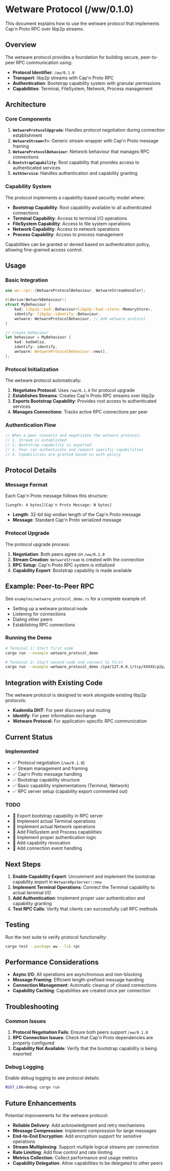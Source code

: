 # Wetware Protocol (/ww/0.1.0)

This document explains how to use the wetware protocol that implements Cap'n Proto RPC over libp2p streams.

## Overview

The wetware protocol provides a foundation for building secure, peer-to-peer RPC communication using:

- **Protocol Identifier**: `/ww/0.1.0`
- **Transport**: libp2p streams with Cap'n Proto RPC
- **Authentication**: Bootstrap capability system with granular permissions
- **Capabilities**: Terminal, FileSystem, Network, Process management

## Architecture

### Core Components

1. **`WetwareProtocolUpgrade`**: Handles protocol negotiation during connection establishment
2. **`WetwareStream<T>`**: Generic stream wrapper with Cap'n Proto message framing
3. **`WetwareProtocolBehaviour`**: Network behaviour that manages RPC connections
4. **`BootstrapCapability`**: Root capability that provides access to authenticated services
5. **`AuthService`**: Handles authentication and capability granting

### Capability System

The protocol implements a capability-based security model where:

- **Bootstrap Capability**: Root capability available to all authenticated connections
- **Terminal Capability**: Access to terminal I/O operations
- **FileSystem Capability**: Access to file system operations
- **Network Capability**: Access to network operations
- **Process Capability**: Access to process management

Capabilities can be granted or denied based on authentication policy, allowing fine-grained access control.

## Usage

### Basic Integration

```rust
use ww::rpc::{WetwareProtocolBehaviour, WetwareStreamHandler};

#[derive(NetworkBehaviour)]
struct MyBehaviour {
    kad: libp2p::kad::Behaviour<libp2p::kad::store::MemoryStore>,
    identify: libp2p::identify::Behaviour,
    wetware: WetwareProtocolBehaviour, // Add wetware protocol
}

// Create behaviour
let behaviour = MyBehaviour {
    kad: kademlia,
    identify: identify,
    wetware: WetwareProtocolBehaviour::new(),
};
```

### Protocol Initialization

The wetware protocol automatically:

1. **Negotiates Protocol**: Uses `/ww/0.1.0` for protocol upgrade
2. **Establishes Streams**: Creates Cap'n Proto RPC streams over libp2p
3. **Exports Bootstrap Capability**: Provides root access to authenticated services
4. **Manages Connections**: Tracks active RPC connections per peer

### Authentication Flow

```rust
// When a peer connects and negotiates the wetware protocol:
// 1. Stream is established
// 2. Bootstrap capability is exported
// 3. Peer can authenticate and request specific capabilities
// 4. Capabilities are granted based on auth policy
```

## Protocol Details

### Message Format

Each Cap'n Proto message follows this structure:

```
[Length: 4 bytes][Cap'n Proto Message: N bytes]
```

- **Length**: 32-bit big-endian length of the Cap'n Proto message
- **Message**: Standard Cap'n Proto serialized message

### Protocol Upgrade

The protocol upgrade process:

1. **Negotiation**: Both peers agree on `/ww/0.1.0`
2. **Stream Creation**: `WetwareStream` is created with the connection
3. **RPC Setup**: Cap'n Proto RPC system is initialized
4. **Capability Export**: Bootstrap capability is made available

## Example: Peer-to-Peer RPC

See `examples/wetware_protocol_demo.rs` for a complete example of:

- Setting up a wetware protocol node
- Listening for connections
- Dialing other peers
- Establishing RPC connections

### Running the Demo

```bash
# Terminal 1: Start first node
cargo run --example wetware_protocol_demo

# Terminal 2: Start second node and connect to first
cargo run --example wetware_protocol_demo /ip4/127.0.0.1/tcp/XXXXX/p2p/PEER_ID
```

## Integration with Existing Code

The wetware protocol is designed to work alongside existing libp2p protocols:

- **Kademlia DHT**: For peer discovery and routing
- **Identify**: For peer information exchange
- **Wetware Protocol**: For application-specific RPC communication

## Current Status

### Implemented

- ✅ Protocol negotiation (`/ww/0.1.0`)
- ✅ Stream management and framing
- ✅ Cap'n Proto message handling
- ✅ Bootstrap capability structure
- ✅ Basic capability implementations (Terminal, Network)
- ✅ RPC server setup (capability export commented out)

### TODO

- 🔄 Export bootstrap capability in RPC server
- 🔄 Implement actual Terminal operations
- 🔄 Implement actual Network operations
- 🔄 Add FileSystem and Process capabilities
- 🔄 Implement proper authentication logic
- 🔄 Add capability revocation
- 🔄 Add connection event handling

## Next Steps

1. **Enable Capability Export**: Uncomment and implement the bootstrap capability export in `WetwareRpcServer::new`
2. **Implement Terminal Operations**: Connect the Terminal capability to actual terminal I/O
3. **Add Authentication**: Implement proper user authentication and capability granting
4. **Test RPC Calls**: Verify that clients can successfully call RPC methods

## Testing

Run the test suite to verify protocol functionality:

```bash
cargo test --package ww --lib rpc
```

## Performance Considerations

- **Async I/O**: All operations are asynchronous and non-blocking
- **Message Framing**: Efficient length-prefixed message handling
- **Connection Management**: Automatic cleanup of closed connections
- **Capability Caching**: Capabilities are created once per connection

## Troubleshooting

### Common Issues

1. **Protocol Negotiation Fails**: Ensure both peers support `/ww/0.1.0`
2. **RPC Connection Issues**: Check that Cap'n Proto dependencies are properly configured
3. **Capability Not Available**: Verify that the bootstrap capability is being exported

### Debug Logging

Enable debug logging to see protocol details:

```bash
RUST_LOG=debug cargo run
```

## Future Enhancements

Potential improvements for the wetware protocol:

- **Reliable Delivery**: Add acknowledgment and retry mechanisms
- **Message Compression**: Implement compression for large messages
- **End-to-End Encryption**: Add encryption support for sensitive operations
- **Stream Multiplexing**: Support multiple logical streams per connection
- **Rate Limiting**: Add flow control and rate limiting
- **Metrics Collection**: Collect performance and usage metrics
- **Capability Delegation**: Allow capabilities to be delegated to other peers
